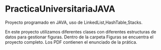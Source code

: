 # PracticaUniversitariaJAVA
Proyecto programado en JAVA, uso de LinkedList,HashTable,Stacks.

En este proyecto utilizamos diferentes clases con diferentes estructuras de datos para gestionar figuras.
Dentro de la carpeta Figuras se encuentra el proyecto completo.
Los PDF contienen el enunciado de la prática.
